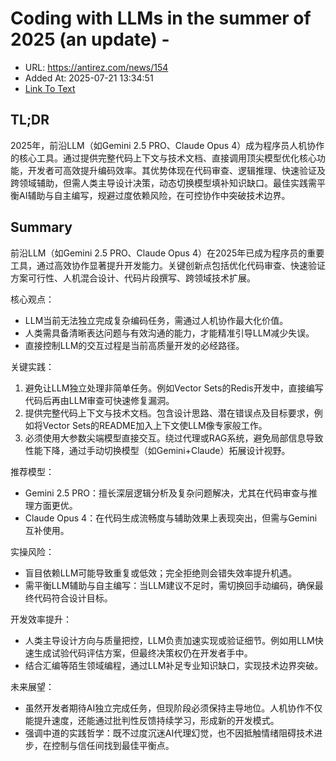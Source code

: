 # Coding with LLMs in the summer of 2025 (an update) - <antirez>
- URL: https://antirez.com/news/154
- Added At: 2025-07-21 13:34:51
- [Link To Text](2025-07-21-coding-with-llms-in-the-summer-of-2025-(an-update)---antirez_raw.md)

## TL;DR


2025年，前沿LLM（如Gemini 2.5 PRO、Claude Opus 4）成为程序员人机协作的核心工具。通过提供完整代码上下文与技术文档、直接调用顶尖模型优化核心功能，开发者可高效提升编码效率。其优势体现在代码审查、逻辑推理、快速验证及跨领域辅助，但需人类主导设计决策，动态切换模型填补知识缺口。最佳实践需平衡AI辅助与自主编写，规避过度依赖风险，在可控协作中突破技术边界。

## Summary


前沿LLM（如Gemini 2.5 PRO、Claude Opus 4）在2025年已成为程序员的重要工具，通过高效协作显著提升开发能力。关键创新点包括优化代码审查、快速验证方案可行性、人机混合设计、代码片段撰写、跨领域技术扩展。

核心观点：
- LLM当前无法独立完成复杂编码任务，需通过人机协作最大化价值。
- 人类需具备清晰表达问题与有效沟通的能力，才能精准引导LLM减少失误。
- 直接控制LLM的交互过程是当前高质量开发的必经路径。

关键实践：
1. 避免让LLM独立处理非简单任务。例如Vector Sets的Redis开发中，直接编写代码后再由LLM审查可快速修复漏洞。
2. 提供完整代码上下文与技术文档。包含设计思路、潜在错误点及目标要求，例如将Vector Sets的README加入上下文使LLM像专家般工作。
3. 必须使用大参数尖端模型直接交互。绕过代理或RAG系统，避免局部信息导致性能下降，通过手动切换模型（如Gemini+Claude）拓展设计视野。

推荐模型：
- Gemini 2.5 PRO：擅长深层逻辑分析及复杂问题解决，尤其在代码审查与推理方面更优。
- Claude Opus 4：在代码生成流畅度与辅助效果上表现突出，但需与Gemini互补使用。

实操风险：
- 盲目依赖LLM可能导致重复或低效；完全拒绝则会错失效率提升机遇。
- 需平衡LLM辅助与自主编写：当LLM建议不足时，需切换回手动编码，确保最终代码符合设计目标。

开发效率提升：
- 人类主导设计方向与质量把控，LLM负责加速实现或验证细节。例如用LLM快速生成试验代码评估方案，但最终决策权仍在开发者手中。
- 结合汇编等陌生领域编程，通过LLM补足专业知识缺口，实现技术边界突破。

未来展望：
- 虽然开发者期待AI独立完成任务，但现阶段必须保持主导地位。人机协作不仅能提升速度，还能通过批判性反馈持续学习，形成新的开发模式。
- 强调中道的实践哲学：既不过度沉迷AI代理幻觉，也不因抵触情绪阻碍技术进步，在控制与信任间找到最佳平衡点。
